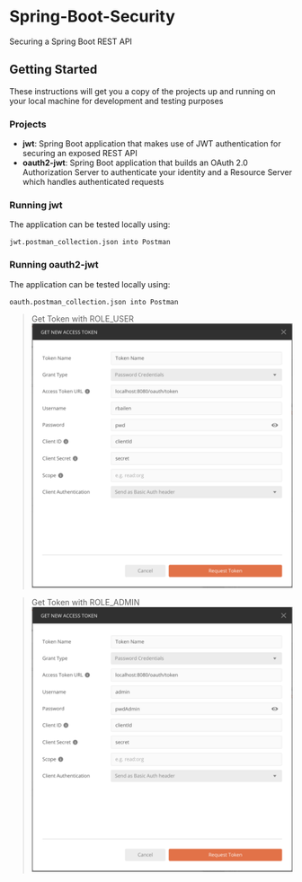# Spring-Boot-Security

Securing a Spring Boot REST API

## Getting Started

These instructions will get you a copy of the projects up and running on your local machine for development and testing purposes

### Projects

- **jwt**: Spring Boot application that makes use of JWT authentication for securing an exposed REST API
- **oauth2-jwt**: Spring Boot application that builds an OAuth 2.0 Authorization Server to authenticate your identity and a Resource Server which handles authenticated requests

### Running jwt

The application can be tested locally using:

```
jwt.postman_collection.json into Postman
```

### Running oauth2-jwt

The application can be tested locally using:

```
oauth.postman_collection.json into Postman
```

> Get Token with ROLE_USER
![user.png](https://github.com/rbailen/Spring-Boot-Security/raw/master/user.png)

> Get Token with ROLE_ADMIN
![admin.png](https://github.com/rbailen/Spring-Boot-Security/raw/master/admin.png)